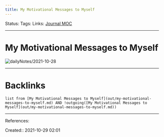 ```yaml
---
title: My Motivational Messages to Myself
---
```

Status: 
Tags: 
Links: [Journal MOC](out/journal-moc.md)
___
# My Motivational Messages to Myself
![dailyNotes/2021-10-28](None#^yc3b3l)
___
# Backlinks
```dataview
list from [My Motivational Messages to Myself](out/my-motivational-messages-to-myself.md) AND !outgoing([My Motivational Messages to Myself](out/my-motivational-messages-to-myself.md))
```
___
References:

Created:: 2021-10-29 02:01

